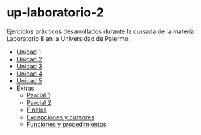 # up-laboratorio-2

Ejercicios prácticos desarrollados durante la cursada de la materia Laboratorio II en la Universidad de Palermo.

- [Unidad 1](https://github.com/tadeodonegana/up-laboratorio-2/blob/main/unidad_1.sql)
- [Unidad 2](https://github.com/tadeodonegana/up-laboratorio-2/blob/main/unidad_2.sql)
- [Unidad 3](https://github.com/tadeodonegana/up-laboratorio-2/blob/main/unidad_3.sql)
- [Unidad 4](https://github.com/tadeodonegana/up-laboratorio-2/blob/main/unidad_4.sql)
- [Unidad 5](https://github.com/tadeodonegana/up-laboratorio-2/blob/main/unidad_5.sql)
- [Extras](https://github.com/tadeodonegana/up-laboratorio-2/tree/main/extras)
    - [Parcial 1]()
    - [Parcial 2]()
    - [Finales]()
    - [Excepciones y cursores]()
    - [Funciones y procedimientos]()